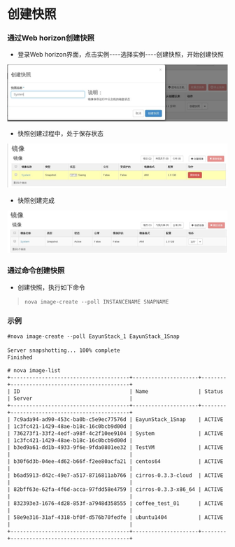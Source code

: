 # 创建快照

### 通过Web horizon创建快照

* 登录Web horizon界面，点击实例----选择实例----创建快照，开始创建快照

![Snapshot_Create](/operation_guide/basic_admin/Picture/snapshot_create1.jpg)

* 快照创建过程中，处于保存状态

![Snapshot_Create](/operation_guide/basic_admin/Picture/snapshot_create2.jpg)

* 快照创建完成

![Snapshot_Create](/operation_guide/basic_admin/Picture/snapshot_create3.jpg)


### 通过命令创建快照

* 创建快照，执行如下命令

> ```nova image-create --poll INSTANCENAME SNAPNAME```

### 示例

```
#nova image-create --poll EayunStack_1 EayunStack_1Snap

Server snapshotting... 100% complete
Finished
```

```
# nova image-list
+--------------------------------------+---------------------+--------+--------------------------------------+
| ID                                   | Name                | Status | Server                               |
+--------------------------------------+---------------------+--------+--------------------------------------+
| 7c9ada94-ad90-453c-ba0b-c5e9ec77576d | EayunStack_1Snap    | ACTIVE | 1c3fc421-1429-48ae-b18c-16c0bcb9d00d |
| 736273f1-33f2-4edf-a98f-4c2f10ee9104 | System              | ACTIVE | 1c3fc421-1429-48ae-b18c-16c0bcb9d00d |
| b3ed9a61-dd1b-4933-9f6e-9fda0801ee32 | TestVM              | ACTIVE |                                      |
| b30f6d3b-04ee-4d62-b66f-f2ee80acfa21 | centos64            | ACTIVE |                                      |
| b6ad5913-d42c-49e7-a517-8716811ab766 | cirros-0.3.3-cloud  | ACTIVE |                                      |
| 82bff63e-62fa-4f6d-acca-97fdd58e4759 | cirros-0.3.3-x86_64 | ACTIVE |                                      |
| 832393e3-1676-4d28-853f-a7948d358555 | coffee_test_01      | ACTIVE |                                      |
| 58e9e316-31af-4318-bf0f-d576b70fedfe | ubuntu1404          | ACTIVE |                                      |
+--------------------------------------+---------------------+--------+--------------------------------------+

```

